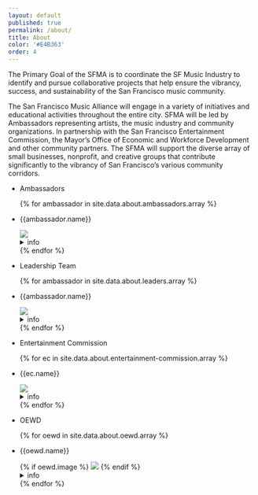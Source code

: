 ```yaml
---
layout: default
published: true
permalink: /about/
title: About
color: '#E4B363'
order: 4
---
```



The Primary Goal of the SFMA is to coordinate the SF Music Industry to identify and pursue
collaborative projects that help ensure the vibrancy, success, and sustainability of the San
Francisco music community.

The San Francisco Music Alliance will engage in a variety of initiatives and educational activities throughout the entire city. SFMA will be led by Ambassadors representing artists, the
music industry and community organizations. In partnership with the San Francisco Entertainment Commission, the Mayor’s Office of Economic and Workforce Development and other community partners. The SFMA will support the diverse array of small businesses, nonprofit, and creative groups that contribute significantly to the vibrancy of San Francisco’s various community corridors.

<section class="about-lists">

<ul class="about-list-left">
  <li>
    <p class="list-category">Ambassadors</p>
  </li>
  {% for ambassador in site.data.about.ambassadors.array %}
    <li>
      <p class="name">{{ambassador.name}}</p>
      <img src="{{site.baseurl}}/media/{{ambassador.image}}" />
      <details>
        <summary>info</summary>
        {{ambassador.bio}}
      </details>
    </li>
  {% endfor %}
</ul>

<ul class="about-list-right">
  <li>
    <p class="list-category">Leadership Team</p>
  </li>
  {% for ambassador in site.data.about.leaders.array %}
    <li>
      <p class="name">{{ambassador.name}}</p>
      <img src="{{site.baseurl}}/media/{{ambassador.image}}" />
      <details>
        <summary>info</summary>
        {{ambassador.bio}}
      </details>
    </li>
  {% endfor %}

  <li>
    <p class="list-category">Entertainment Commission</p>
  </li>
  {% for ec in site.data.about.entertainment-commission.array %}
    <li>
      <p class="name">{{ec.name}}</p>
      <img src="{{site.baseurl}}/media/{{ec.image}}" />
      <details>
        <summary>info</summary>
        {{ec.bio}}
      </details>
    </li>
  {% endfor %}

  <li>
    <p class="list-category">OEWD</p>
  </li>
  {% for oewd in site.data.about.oewd.array %}
    <li>
      <p class="name">{{oewd.name}}</p>
      {% if oewd.image %}
        <img src="{{site.baseurl}}/media/{{oewd.image}}" />
      {% endif %}
      <details>
        <summary>info</summary>
        {{0.bio}}
      </details>
    </li>
  {% endfor %}
</ul>

</section>
